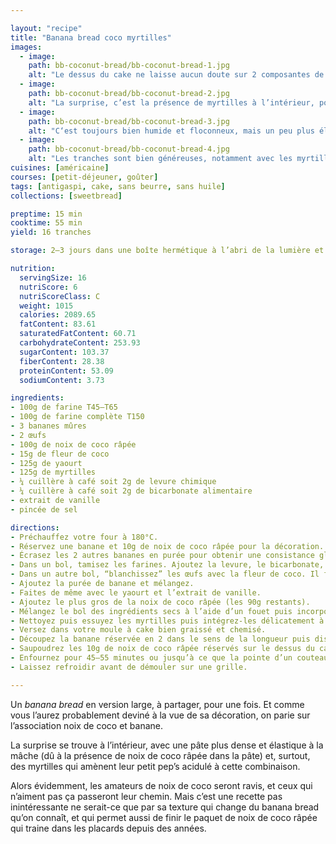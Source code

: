 ```yaml
---

layout: "recipe"
title: "Banana bread coco myrtilles"
images:
  - image:
    path: bb-coconut-bread/bb-coconut-bread-1.jpg
    alt: "Le dessus du cake ne laisse aucun doute sur 2 composantes de l’association des goûts de ce banana bread. La banane décorative caramélisée et la noix de coco râpée bien toastée vendent la mèche."
  - image:
    path: bb-coconut-bread/bb-coconut-bread-2.jpg
    alt: "La surprise, c’est la présence de myrtilles à l’intérieur, pour amener du peps. On peut également constater que la mie est un peu plus dense qu’à l’habitude, ce qui est dû à la présence de noix de coco râpée dans la pâte."
  - image:
    path: bb-coconut-bread/bb-coconut-bread-3.jpg
    alt: "C‘est toujours bien humide et floconneux, mais un peu plus élastique que ce qu’on pourrait en attendre."
  - image:
    path: bb-coconut-bread/bb-coconut-bread-4.jpg
    alt: "Les tranches sont bien généreuses, notamment avec les myrtilles qui éclatent sous la dent, et viennent tapisser une mie bien rassasiante."
cuisines: [américaine]
courses: [petit-déjeuner, goûter]
tags: [antigaspi, cake, sans beurre, sans huile]
collections: [sweetbread]

preptime: 15 min
cooktime: 55 min
yield: 16 tranches

storage: 2–3 jours dans une boîte hermétique à l’abri de la lumière et de la chaleur. 5 jours au frigo. 2 mois au congélateur.

nutrition:
  servingSize: 16
  nutriScore: 6
  nutriScoreClass: C
  weight: 1015
  calories: 2089.65
  fatContent: 83.61
  saturatedFatContent: 60.71
  carbohydrateContent: 253.93
  sugarContent: 103.37
  fiberContent: 28.38
  proteinContent: 53.09
  sodiumContent: 3.73

ingredients:
- 100g de farine T45–T65
- 100g de farine complète T150
- 3 bananes mûres
- 2 œufs
- 100g de noix de coco râpée
- 15g de fleur de coco
- 125g de yaourt
- 125g de myrtilles
- ¼ cuillère à café soit 2g de levure chimique
- ¼ cuillère à café soit 2g de bicarbonate alimentaire
- extrait de vanille
- pincée de sel

directions:
- Préchauffez votre four à 180°C.
- Réservez une banane et 10g de noix de coco râpée pour la décoration.
- Écrasez les 2 autres bananes en purée pour obtenir une consistance gluante. Réservez.
- Dans un bol, tamisez les farines. Ajoutez la levure, le bicarbonate, et le sel en prenant soin de ne pas les mettre en contact pour le moment. Réservez.
- Dans un autre bol, “blanchissez” les œufs avec la fleur de coco. Il faut que la mixture prenne une teinte caramel. 
- Ajoutez la purée de banane et mélangez.
- Faites de même avec le yaourt et l’extrait de vanille.
- Ajoutez le plus gros de la noix de coco râpée (les 90g restants).
- Mélangez le bol des ingrédients secs à l’aide d’un fouet puis incorporez)le en 2 fois dans le bol des ingrédients humides à l’aide d’une maryse, jusqu’à ce qu’il n’y ait plus de grumeau.
- Nettoyez puis essuyez les myrtilles puis intégrez-les délicatement à la pâte.
- Versez dans votre moule à cake bien graissé et chemisé.
- Découpez la banane réservée en 2 dans le sens de la longueur puis disposez les 2 moitiés sur le dessus en exerçant une légère pression.
- Saupoudrez les 10g de noix de coco râpée réservés sur le dessus du cake.
- Enfournez pour 45–55 minutes ou jusqu’à ce que la pointe d’un couteau ressorte avec quelques flocons de mie. Le cake devrait être bien doré, la noix de coco toastée, et le banane décorative caramélisée.
- Laissez refroidir avant de démouler sur une grille.

---
```


Un <i lang="en">banana bread</i> en version large, à partager, pour une fois. Et comme vous l’aurez probablement deviné à la vue de sa décoration, on parie sur l’association noix de coco et banane.

La surprise se trouve à l’intérieur, avec une pâte plus dense et élastique à la mâche (dû à la présence de noix de coco râpée dans la pâte) et, surtout, des myrtilles qui amènent leur petit pep’s acidulé à cette combinaison.

Alors évidemment, les amateurs de noix de coco seront ravis, et ceux qui n’aiment pas ça passeront leur chemin. Mais c’est une recette pas inintéressante ne serait-ce que par sa texture qui change du banana bread qu’on connaît, et qui permet aussi de finir le paquet de noix de coco râpée qui traine dans les placards depuis des années.